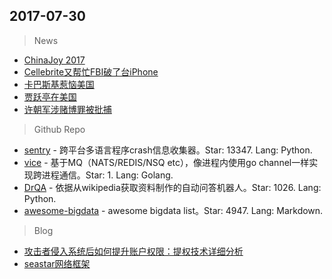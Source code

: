 ## 2017-07-30

> News
* [ChinaJoy 2017](http://hot.cnbeta.com/articles/game/636233.htm)
* [Cellebrite又帮忙FBI破了台iPhone](http://www.cnbeta.com/articles/tech/636553.htm)
* [卡巴斯基惹恼美国](http://www.cnbeta.com/articles/tech/636543.htm)
* [贾跃亭在美国](http://www.cnbeta.com/articles/tech/636465.htm)
* [许朝军涉赌博罪被批捕](http://www.cnbeta.com/articles/tech/636427.htm)

> Github Repo
* [sentry](https://github.com/getsentry/sentry) - 跨平台多语言程序crash信息收集器。Star: 13347. Lang: Python.
* [vice](https://github.com/matryer/vice) - 基于MQ（NATS/REDIS/NSQ etc），像进程内使用go channel一样实现跨进程通信。Star: 1. Lang: Golang.
* [DrQA](https://github.com/facebookresearch/DrQA) - 依据从wikipedia获取资料制作的自动问答机器人。Star: 1026. Lang: Python.
* [awesome-bigdata](https://github.com/onurakpolat/awesome-bigdata) - awesome bigdata list。Star: 4947. Lang: Markdown.

> Blog
* [攻击者侵入系统后如何提升账户权限：提权技术详细分析](http://www.freebuf.com/news/141335.html) 
* [seastar网络框架](http://www.seastar-project.org/) 
